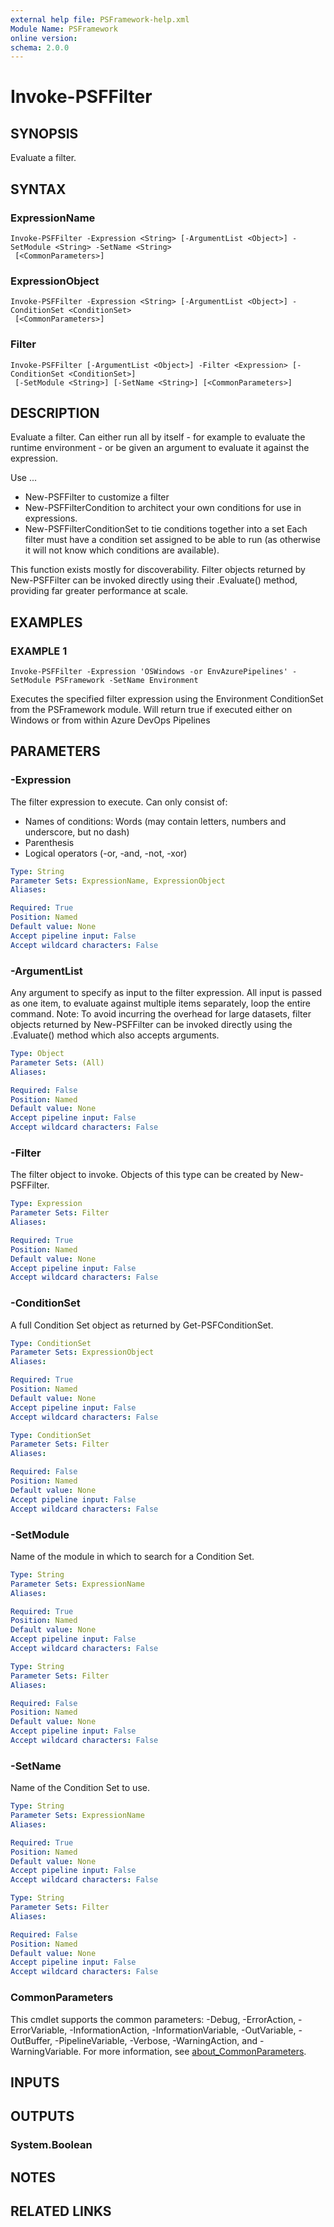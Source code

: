 ```yaml
---
external help file: PSFramework-help.xml
Module Name: PSFramework
online version:
schema: 2.0.0
---
```


# Invoke-PSFFilter

## SYNOPSIS
Evaluate a filter.

## SYNTAX

### ExpressionName
```
Invoke-PSFFilter -Expression <String> [-ArgumentList <Object>] -SetModule <String> -SetName <String>
 [<CommonParameters>]
```

### ExpressionObject
```
Invoke-PSFFilter -Expression <String> [-ArgumentList <Object>] -ConditionSet <ConditionSet>
 [<CommonParameters>]
```

### Filter
```
Invoke-PSFFilter [-ArgumentList <Object>] -Filter <Expression> [-ConditionSet <ConditionSet>]
 [-SetModule <String>] [-SetName <String>] [<CommonParameters>]
```

## DESCRIPTION
Evaluate a filter.
Can either run all by itself - for example to evaluate the runtime environment - or be given an argument to evaluate it against the expression.

Use ...
- New-PSFFilter to customize a filter
- New-PSFFilterCondition to architect your own conditions for use in expressions.
- New-PSFFilterConditionSet to tie conditions together into a set
Each filter must have a condition set assigned to be able to run (as otherwise it will not know which conditions are available).

This function exists mostly for discoverability.
Filter objects returned by New-PSFFilter can be invoked directly using their .Evaluate() method, providing far greater performance at scale.

## EXAMPLES

### EXAMPLE 1
```
Invoke-PSFFilter -Expression 'OSWindows -or EnvAzurePipelines' -SetModule PSFramework -SetName Environment
```

Executes the specified filter expression using the Environment ConditionSet from the PSFramework module.
Will return true if executed either on Windows or from within Azure DevOps Pipelines

## PARAMETERS

### -Expression
The filter expression to execute.
Can only consist of:
- Names of conditions: Words (may contain letters, numbers and underscore, but no dash)
- Parenthesis
- Logical operators (-or, -and, -not, -xor)

```yaml
Type: String
Parameter Sets: ExpressionName, ExpressionObject
Aliases:

Required: True
Position: Named
Default value: None
Accept pipeline input: False
Accept wildcard characters: False
```

### -ArgumentList
Any argument to specify as input to the filter expression.
All input is passed as one item, to evaluate against multiple items separately, loop the entire command.
Note: To avoid incurring the overhead for large datasets, filter objects returned by New-PSFFilter can be invoked directly using the .Evaluate() method which also accepts arguments.

```yaml
Type: Object
Parameter Sets: (All)
Aliases:

Required: False
Position: Named
Default value: None
Accept pipeline input: False
Accept wildcard characters: False
```

### -Filter
The filter object to invoke.
Objects of this type can be created by New-PSFFilter.

```yaml
Type: Expression
Parameter Sets: Filter
Aliases:

Required: True
Position: Named
Default value: None
Accept pipeline input: False
Accept wildcard characters: False
```

### -ConditionSet
A full Condition Set object as returned by Get-PSFConditionSet.

```yaml
Type: ConditionSet
Parameter Sets: ExpressionObject
Aliases:

Required: True
Position: Named
Default value: None
Accept pipeline input: False
Accept wildcard characters: False
```

```yaml
Type: ConditionSet
Parameter Sets: Filter
Aliases:

Required: False
Position: Named
Default value: None
Accept pipeline input: False
Accept wildcard characters: False
```

### -SetModule
Name of the module in which to search for a Condition Set.

```yaml
Type: String
Parameter Sets: ExpressionName
Aliases:

Required: True
Position: Named
Default value: None
Accept pipeline input: False
Accept wildcard characters: False
```

```yaml
Type: String
Parameter Sets: Filter
Aliases:

Required: False
Position: Named
Default value: None
Accept pipeline input: False
Accept wildcard characters: False
```

### -SetName
Name of the Condition Set to use.

```yaml
Type: String
Parameter Sets: ExpressionName
Aliases:

Required: True
Position: Named
Default value: None
Accept pipeline input: False
Accept wildcard characters: False
```

```yaml
Type: String
Parameter Sets: Filter
Aliases:

Required: False
Position: Named
Default value: None
Accept pipeline input: False
Accept wildcard characters: False
```

### CommonParameters
This cmdlet supports the common parameters: -Debug, -ErrorAction, -ErrorVariable, -InformationAction, -InformationVariable, -OutVariable, -OutBuffer, -PipelineVariable, -Verbose, -WarningAction, and -WarningVariable. For more information, see [about_CommonParameters](http://go.microsoft.com/fwlink/?LinkID=113216).

## INPUTS

## OUTPUTS

### System.Boolean
## NOTES

## RELATED LINKS
